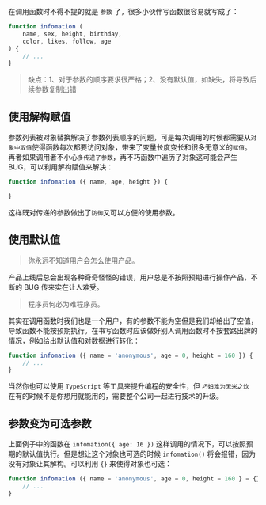 在调用函数时不得不提的就是 `参数` 了，很多小伙伴写函数很容易就写成了：

```javascript
function infomation (
    name, sex, height, birthday, 
    color, likes, follow, age
) {
    // ...
}
```

>缺点：1、对于参数的顺序要求很严格；2、没有默认值，如缺失，将导致后续参数复制出错

## 使用解构赋值

参数列表被对象替换解决了参数列表顺序的问题，可是每次调用的时候都需要从`对象中取值`使得函数每次都要访问对象，带来了变量长度变长和很多无意义的`赋值`。再者如果调用者不小心`多传递了参数`，再不巧函数中遍历了对象这可能会产生BUG，可以利用解构赋值来解决：

```javascript
function infomation ({ name, age, height }) {

}
```

这样既对传递的参数做出了`防御`又可以方便的使用参数。

## 使用默认值

> 你永远不知道用户会怎么使用产品。

产品上线后总会出现各种奇奇怪怪的错误，用户总是不按照预期进行操作产品，不断的 BUG 传来实在让人难受。

> 程序员何必为难程序员。

其实在调用函数时我们也是一个用户，有的参数不能为空但是我们却给出了空值，导致函数不能按预期执行。在书写函数时应该做好别人调用函数时不按套路出牌的情况，例如给出默认值和对数据进行转化：


```javascript
function infomation ({ name = 'anonymous', age = 0, height = 160 }) {
    // ...
}
```

当然你也可以使用 `TypeScript` 等工具来提升编程的安全性，但 `巧妇难为无米之炊` 在有的时候不是你想用就能用的，需要整个公司一起进行技术的升级。

## 参数变为可选参数

上面例子中的函数在 `infomation({ age: 16 })` 这样调用的情况下，可以按照预期的默认值执行。但是想让这个对象也可选的时候 `infomation()` 将会报错，因为没有对象让其解构。可以利用 `{}` 来使得对象也可选：

```javascript
function infomation ({ name = 'anonymous', age = 0, height = 160 } = {}) {
    // ...
}
```
